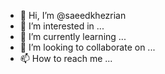 - 👋 Hi, I’m @saeedkhezrian
- 👀 I’m interested in ...
- 🌱 I’m currently learning ...
- 💞️ I’m looking to collaborate on ...
- 📫 How to reach me ...

<!---
saeedkhezrian/saeedkhezrian is a ✨ special ✨ repository because its `README.md` (this file) appears on your GitHub profile.
You can click the Preview link to take a look at your changes.
--->
